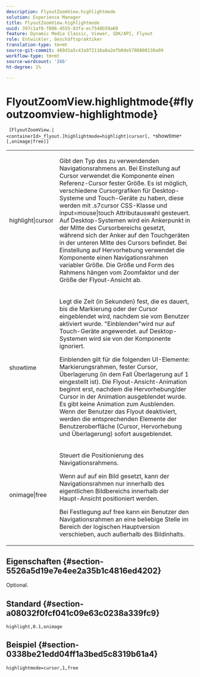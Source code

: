 ```yaml
---
description: FlyoutZoomView.highlightmode
solution: Experience Manager
title: FlyoutZoomView.highlightmode
uuid: 397c1af0-f806-4555-83fa-ec7548b59a60
feature: Dynamic Media Classic, Viewer, SDK/API, Flyout
role: Entwickler, Geschäftspraktiker
translation-type: tm+mt
source-git-commit: 469d1a5c43a972116a8a2efb0de5708800130a99
workflow-type: tm+mt
source-wordcount: '266'
ht-degree: 1%

---
```



# FlyoutZoomView.highlightmode{#flyoutzoomview-highlightmode}

` [FlyoutZoomView.|<containerId>_flyout.]highlightmode=highlight|cursor[, *`showtime`*[,onimage|free]]`

<table id="table_C6F4C663099F40698874731590A22924"> 
 <tbody> 
  <tr> 
   <td colname="col1"> <p> <span class="codeph"> highlight|cursor  </span> </p> </td> 
   <td colname="col2"> <p> Gibt den Typ des zu verwendenden Navigationsrahmens an. Bei Einstellung auf <span class="codeph"> Cursor </span> verwendet die Komponente einen Referenz-Cursor fester Größe. Es ist möglich, verschiedene Cursorgrafiken für Desktop-Systeme und Touch-Geräte zu haben, diese werden mit <span class="codeph"> .s7cursor </span> CSS-Klasse und <span class="codeph"> input=mouse|touch </span> Attributauswahl gesteuert. Auf Desktop-Systemen wird ein Ankerpunkt in der Mitte des Cursorbereichs gesetzt, während sich der Anker auf den Touchgeräten in der unteren Mitte des Cursors befindet. Bei Einstellung auf <span class="codeph"> Hervorhebung </span> verwendet die Komponente einen Navigationsrahmen variabler Größe. Die Größe und Form des Rahmens hängen vom Zoomfaktor und der Größe der Flyout-Ansicht ab. </p> </td> 
  </tr> 
  <tr> 
   <td colname="col1"> <p> <span class="codeph"> <span class="varname"> showtime  </span> </span> </p> </td> 
   <td colname="col2"> <p> Legt die Zeit (in Sekunden) fest, die es dauert, bis die Markierung oder der Cursor eingeblendet wird, nachdem sie vom Benutzer aktiviert wurde. "Einblenden"wird nur auf Touch-Geräte angewendet. auf Desktop-Systemen wird sie von der Komponente ignoriert. </p> <p>Einblenden gilt für die folgenden UI-Elemente: Markierungsrahmen, fester Cursor, Überlagerung (in dem Fall <span class="codeph"> Überlagerung </span> auf <span class="codeph"> 1 </span> eingestellt ist). Die Flyout-Ansicht-Animation beginnt erst, nachdem die Hervorhebung/der Cursor in der Animation ausgeblendet wurde. Es gibt keine Animation zum Ausblenden. Wenn der Benutzer das Flyout deaktiviert, werden die entsprechenden Elemente der Benutzeroberfläche (Cursor, Hervorhebung und Überlagerung) sofort ausgeblendet. </p> </td> 
  </tr> 
  <tr> 
   <td colname="col1"> <p> <span class="codeph"> onimage|free  </span> </p> </td> 
   <td colname="col2"> <p> Steuert die Positionierung des Navigationsrahmens. </p> <p>Wenn auf <span class="codeph"> auf ein Bild </span> gesetzt, kann der Navigationsrahmen nur innerhalb des eigentlichen Bildbereichs innerhalb der Haupt-Ansicht positioniert werden. </p> <p>Bei Festlegung auf <span class="codeph"> free </span> kann ein Benutzer den Navigationsrahmen an eine beliebige Stelle im Bereich der logischen Hauptversion verschieben, auch außerhalb des Bildinhalts. </p> </td> 
  </tr> 
 </tbody> 
</table>

## Eigenschaften {#section-5526a5d19e7e4ee2a35b1c4816ed4202}

Optional.

## Standard {#section-a08032f0fcf041c09e63c0238a339fc9}

`highlight,0.1,onimage`

## Beispiel {#section-0338be21edd04ff1a3bed5c8319b61a4}

`highlightmode=cursor,1,free`
